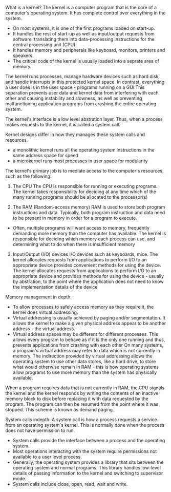 What is a kernel?
The kernel is a computer program that is the core of a computer's operating system. It has complete control over everything in the system. 

- On most systems, it is one of the first programs loaded on start-up.
- It handles the rest of start-up as well as input/output requests from software, translating them into data-processing instructions for the central processing unit (CPU)
- It handles memory and peripherals like keyboard, monitors, printers and speakers.
- The critical code of the kernel is usually loaded into a seprate area of memory. 

The kernel runs processes, manage hardware devices such as hard disk, and handle interrupts in this protected kernel space. 
In contrast, everything a user does is in the user space - programs running on a GUI
This separation prevents user data and kernel data from interfering with each other and causing instability and slowness, as well as preventing malfunctioning application programs from crashing the entire operating system.

The kernel's interface is a low level abstration layer. Thus, when a process makes requests to the kernel, it is called a system call.

Kernel designs differ in how they manages these system calls and resources. 
- a monolithic kernel runs all the operating system instructions in the same address space for speed
- a microkernel runs most processes in user space for modularity

The kernel's primary job is to mediate access to the computer's resources, such as the following:
1. The CPU
The CPU is responsible for running or executing programs. 
The kernel takes responsibility for deciding at any time which of the many running programs should be allocated to the processor(s)

2. The RAM (Random-access memory)
RAM is used to store both program instructions and data. Typically, both program instruction and data need to be present in memory in order for a program to execute. 
- Often, multiple programs will want access to memory, frequently demanding more memory than the computer has available. 
The kernel is responsible for deciding which memory each process can use, and determining what to do when there is insufficient memory

3. Input/Output (I/O) devices
I/O devices such as keyboards, mice. The kernel allocates requests from applications to perform I/O to an appropriate device provides convenient methods for using the device. 
The kernel allocates requests from applications to perform I/O to an appropriate device and provides methods for using the device - usually by abstration, to the point where the application does not need to know the implementation details of the device

Memory management in depth:
- To allow processes to safely access memory as they require it, the kernel does virtual addressing.
- Virtual addressing is usually achieved by paging and/or segmentation. It allows the kernel to make a given physical address appear to be another address - the virtual address.
- Virtual address spaces may be different for different processes. This allows every program to behave as if it is the only one running and thus, prevents applications from crashing with each other
On many systems, a program's virtual address may refer to data which is not currently in memory. The indirection provided by virtual addressing allows the operating system to use other data stores, like a hard drive, to store what would otherwise remain in RAM - this is how operating systems allow programs to use more memory than the system has physically available.

When a program requires data that is not currently in RAM, the CPU signals the kernel and the kernel responds by writing the contents of an inactive memory block to disk before replacing it with data requested by the program.
The program can then be resumed from the point where it was stopped. This scheme is known as demand paging.

System calls indepth:
A system call is how a process requests a service from an operating system's kernel. This is normally done when the process does not have permission to run.
- System calls provide the interface between a process and the operating system.
- Most operations interacting with the system require permissions not available to a user level process.
- Generally, the operating system provides a library that sits between the operating system and normal programs. This library handles low-level details of passing information to the kernel and switching to supervisor mode. 
- System calls include close, open, read, wait and write.